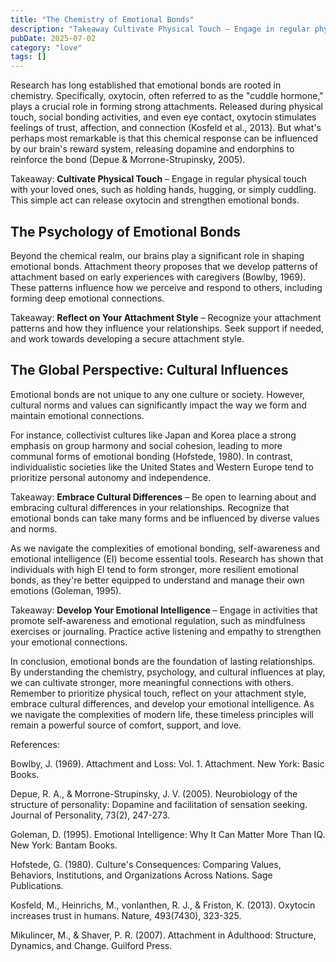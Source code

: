 ```yaml
---
title: "The Chemistry of Emotional Bonds"
description: "Takeaway Cultivate Physical Touch – Engage in regular physical touch with your loved ones, such as holding hands, hugging, or simply cuddling. Th..."
pubDate: 2025-07-02
category: "love"
tags: []
---
```


Research has long established that emotional bonds are rooted in chemistry. Specifically, oxytocin, often referred to as the "cuddle hormone," plays a crucial role in forming strong attachments. Released during physical touch, social bonding activities, and even eye contact, oxytocin stimulates feelings of trust, affection, and connection (Kosfeld et al., 2013). But what's perhaps most remarkable is that this chemical response can be influenced by our brain's reward system, releasing dopamine and endorphins to reinforce the bond (Depue & Morrone-Strupinsky, 2005).

Takeaway: **Cultivate Physical Touch** – Engage in regular physical touch with your loved ones, such as holding hands, hugging, or simply cuddling. This simple act can release oxytocin and strengthen emotional bonds.

## **The Psychology of Emotional Bonds**

Beyond the chemical realm, our brains play a significant role in shaping emotional bonds. Attachment theory proposes that we develop patterns of attachment based on early experiences with caregivers (Bowlby, 1969). These patterns influence how we perceive and respond to others, including forming deep emotional connections.

Takeaway: **Reflect on Your Attachment Style** – Recognize your attachment patterns and how they influence your relationships. Seek support if needed, and work towards developing a secure attachment style.

## **The Global Perspective: Cultural Influences**

Emotional bonds are not unique to any one culture or society. However, cultural norms and values can significantly impact the way we form and maintain emotional connections.

For instance, collectivist cultures like Japan and Korea place a strong emphasis on group harmony and social cohesion, leading to more communal forms of emotional bonding (Hofstede, 1980). In contrast, individualistic societies like the United States and Western Europe tend to prioritize personal autonomy and independence.

Takeaway: **Embrace Cultural Differences** – Be open to learning about and embracing cultural differences in your relationships. Recognize that emotional bonds can take many forms and be influenced by diverse values and norms.

As we navigate the complexities of emotional bonding, self-awareness and emotional intelligence (EI) become essential tools. Research has shown that individuals with high EI tend to form stronger, more resilient emotional bonds, as they're better equipped to understand and manage their own emotions (Goleman, 1995).

Takeaway: **Develop Your Emotional Intelligence** – Engage in activities that promote self-awareness and emotional regulation, such as mindfulness exercises or journaling. Practice active listening and empathy to strengthen your emotional connections.

In conclusion, emotional bonds are the foundation of lasting relationships. By understanding the chemistry, psychology, and cultural influences at play, we can cultivate stronger, more meaningful connections with others. Remember to prioritize physical touch, reflect on your attachment style, embrace cultural differences, and develop your emotional intelligence. As we navigate the complexities of modern life, these timeless principles will remain a powerful source of comfort, support, and love.

References:

Bowlby, J. (1969). Attachment and Loss: Vol. 1. Attachment. New York: Basic Books.

Depue, R. A., & Morrone-Strupinsky, J. V. (2005). Neurobiology of the structure of personality: Dopamine and facilitation of sensation seeking. Journal of Personality, 73(2), 247-273.

Goleman, D. (1995). Emotional Intelligence: Why It Can Matter More Than IQ. New York: Bantam Books.

Hofstede, G. (1980). Culture's Consequences: Comparing Values, Behaviors, Institutions, and Organizations Across Nations. Sage Publications.

Kosfeld, M., Heinrichs, M., vonlanthen, R. J., & Friston, K. (2013). Oxytocin increases trust in humans. Nature, 493(7430), 323-325.

Mikulincer, M., & Shaver, P. R. (2007). Attachment in Adulthood: Structure, Dynamics, and Change. Guilford Press.